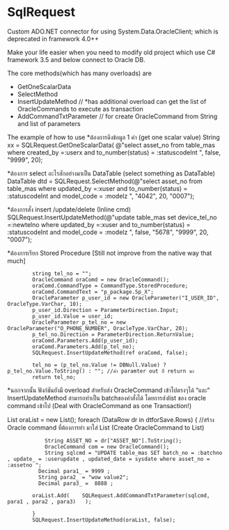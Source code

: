 # SqlRequest
Custom ADO.NET connector for using System.Data.OracleClient;   which is deprecated in framework 4.0++


Make your life easier when you need to modify old project which use C# framework 3.5 and below connect to Oracle DB.

The core methods(which has many overloads) are
   -  GetOneScalarData<T> 
   -  SelectMethod        
   -  InsertUpdateMethod  // *has additional overload can get the list of OracleCommands to execute as transaction
   -  AddCommandTxtParameter // for create OracleCommand from String and list of parameters 
  
The example of how to use 
*ต้องการดึงข้อมูล 1 ค่า (get one scalar value)
        String xx = SQLRequest.GetOneScalarData<String>(
            @"select asset_no from table_mas where created_by =:userx 
             and to_number(status) = :statuscodeInt   ", false, "9999", 20);
  
*ต้องการ select อะไรสักอย่างมาเป็น DataTable (select something as DataTable)
        DataTable dtd = SQLRequest.SelectMethod(@"select asset_no from table_mas where updated_by =:xuser 
             and to_number(status) = :statuscodeInt and model_code = :modelz   ", "4042", 20, "0007");

*ต้องการสั่ง insert /update/delete (Inline cmd)
        SQLRequest.InsertUpdateMethod(@"update table_mas 
set device_tel_no =:newtelno   where updated_by =:xuser 
             and to_number(status) = :statuscodeInt and model_code = :modelz 
        ", false, "5678", "9999", 20, "0007");
     
*ต้องการเรียก Stored Procedure [Still not improve from the native way that much]
 
            string tel_no = "";
            OracleCommand oraComd = new OracleCommand();
            oraComd.CommandType = CommandType.StoredProcedure;
            oraComd.CommandText = "p_package.Sp_X";  
            OracleParameter p_user_id = new OracleParameter("I_USER_ID", OracleType.VarChar, 10);
            p_user_id.Direction = ParameterDirection.Input;
            p_user_id.Value = user_id;
            OracleParameter p_tel_no = new OracleParameter("O_PHONE_NUMBER", OracleType.VarChar, 20);
            p_tel_no.Direction = ParameterDirection.ReturnValue;
            oraComd.Parameters.Add(p_user_id);
            oraComd.Parameters.Add(p_tel_no);
            SQLRequest.InsertUpdateMethod(ref oraComd, false);
            
            tel_no = (p_tel_no.Value != DBNull.Value) ? p_tel_no.Value.ToString() : ""; //ค่า paramter out ก็ return นะ
            return tel_no;
      

*นอกจากนั้น ฟังก์ชันยังมี overload สำหรับส่ง OracleCommand เข้าไปตรงๆได้ 
“และ” InsertUpdateMethod สามารถทำเป็น batchของคำสั่งได้ โดยการส่งlist ของ oracle command เข้าไป
(Deal with OracleCommand as one Transaction!)
 
List<OracleCommand> oraList = new List<OracleCommand>();
            foreach (DataRow dr in dtforSave.Rows)
            { //สร้าง Oracle command ที่ต้องการทำ มาใส่ List (Create OracleCommand to List)

                String ASSET_NO = dr["ASSET_NO"].ToString();
                OracleCommand com = new OracleCommand();
                String sqlcmd = "UPDATE table_mas SET batch_no = :batchno , update_ = :userupdate , updated_date = sysdate where asset_no = :assetno ";
              Decimal para1_ = 9999 ;
              String para2_ = "wow value2";
              Decimal para3_ =  8888 ;
            
            oraList.Add(    SQLRequest.AddCommandTxtParameter(sqlcmd, para1 , para2 , para3)   );
               
            }
            SQLRequest.InsertUpdateMethod(oraList, false);  

  
  
  

